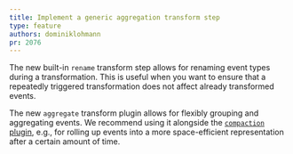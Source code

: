 ```yaml
---
title: Implement a generic aggregation transform step
type: feature
authors: dominiklohmann
pr: 2076
---
```


The new built-in `rename` transform step allows for renaming event types
during a transformation. This is useful when you want to ensure that a
repeatedly triggered transformation does not affect already transformed
events.

The new `aggregate` transform plugin allows for flexibly grouping and
aggregating events. We recommend using it alongside the [`compaction`
plugin](https://vast.io/docs/about/use-cases/data-aging), e.g., for rolling
up events into a more space-efficient representation after a certain amount of
time.
